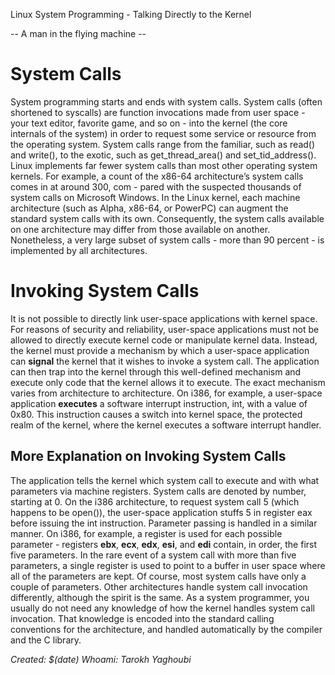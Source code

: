 
Linux System Programming - 
Talking Directly to the Kernel


-- A man in the flying machine --



# System Calls

System programming starts and ends with system calls. System calls (often shortened
to syscalls) are function invocations made from user space - your text editor, favorite
game, and so on - into the kernel (the core internals of the system) in order to request
some service or resource from the operating system. System calls range from the familiar, such as read() and write(), to the exotic, such as get_thread_area() and
set_tid_address().
Linux implements far fewer system calls than most other operating system kernels. For
example, a count of the x86-64 architecture’s system calls comes in at around 300, com -
pared with the suspected thousands of system calls on Microsoft Windows. In the Linux
kernel, each machine architecture (such as Alpha, x86-64, or PowerPC) can augment
the standard system calls with its own. Consequently, the system calls available on one
architecture may differ from those available on another. Nonetheless, a very large subset
of system calls - more than 90 percent - is implemented by all architectures.

# Invoking System Calls

It is not possible to directly link user-space applications with kernel space. For reasons
of security and reliability, user-space applications must not be allowed to directly execute
kernel code or manipulate kernel data. Instead, the kernel must provide a mechanism
by which a user-space application can __signal__ the kernel that it wishes to invoke a system
call. The application can then trap into the kernel through this well-defined mechanism
and execute only code that the kernel allows it to execute. The exact mechanism varies
from architecture to architecture. On i386, for example, a user-space application __executes__ a software interrupt instruction, int, with a value of 0x80. This instruction causes
a switch into kernel space, the protected realm of the kernel, where the kernel executes
a software interrupt handler.

## More Explanation on Invoking System Calls

The application tells the kernel which system call to execute and with what parameters
via machine registers. System calls are denoted by number, starting at 0. On the i386
architecture, to request system call 5 (which happens to be open()), the user-space
application stuffs 5 in register eax before issuing the int instruction.
Parameter passing is handled in a similar manner. On i386, for example, a register is
used for each possible parameter - registers __ebx__, __ecx__, __edx__, __esi__, and __edi__ contain, in order,
the first five parameters. In the rare event of a system call with more than five parameters,
a single register is used to point to a buffer in user space where all of the parameters are
kept. Of course, most system calls have only a couple of parameters.
Other architectures handle system call invocation differently, although the spirit is the
same. As a system programmer, you usually do not need any knowledge of how the
kernel handles system call invocation. That knowledge is encoded into the standard
calling conventions for the architecture, and handled automatically by the compiler and
the C library.



*Created: $(date)*
*Whoami: Tarokh Yaghoubi*
